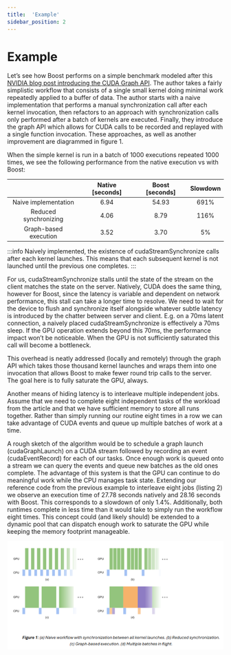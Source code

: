 ```yaml
---
title:  'Example'
sidebar_position: 2
---
```

# Example

Let’s see how Boost performs on a simple benchmark modeled after this [NVIDIA blog post introducing the CUDA Graph API](https://developer.nvidia.com/blog/cuda-graphs/). The author takes a fairly simplistic workflow that consists of a single small kernel doing minimal work repeatedly applied to a buffer of data. The author starts with a naive implementation that performs a manual synchronization call after each kernel invocation, then refactors to an approach with synchronization calls only performed after a batch of kernels are executed. Finally, they introduce the graph API which allows for CUDA calls to be recorded and replayed with a single function invocation. These approaches, as well as another improvement are diagrammed in figure 1. 

When the simple kernel is run in a batch of 1000 executions repeated 1000 times, we see the following performance from the native execution vs with Boost: 

| |Native [seconds]|Boost [seconds]|Slowdown|
|:-----:|:-----:|:-----:|:-----:|
|Naive implementation |6.94 |54.93|691%|
|Reduced synchronizing |4.06|8.79|116%|
|Graph-based execution |3.52|3.70|5%|


:::info
Naively implemented, the existence of cudaStreamSynchronize calls after each kernel launches. This means that each subsequent kernel is not launched until the previous one completes.
:::

For us, cudaStreamSynchronize stalls until the state of the stream on the client matches the state on the server. Natively, CUDA does the same thing, however for Boost, since the latency is variable and dependent on network performance, this stall can take a longer time to resolve. We need to wait for the device to flush and synchronize itself alongside whatever subtle latency is introduced by the chatter between server and client. E.g. on a 70ms latent connection, a naively placed cudaStreamSynchronize is effectively a 70ms sleep. If the GPU operation extends beyond this 70ms, the performance impact won’t be noticeable. When the GPU is not sufficiently saturated this call will become a bottleneck. 

This overhead is neatly addressed (locally and remotely) through the graph API which takes those thousand kernel launches and wraps them into one invocation that allows Boost to make fewer round trip calls to the server. The goal here is to fully saturate the GPU, always. 

Another means of hiding latency is to interleave multiple independent jobs. Assume that we need to complete eight independent tasks of the workload from the article and that we have sufficient memory to store all runs together. Rather than simply running our routine eight times in a row we can take advantage of CUDA events and queue up multiple batches of work at a time.

A rough sketch of the algorithm would be to schedule a graph launch (cudaGraphLaunch) on a CUDA stream followed by recording an event (cudaEventRecord) for each of our tasks. Once enough work is queued onto a stream we can query the events and queue new batches as the old ones complete. The advantage of this system is that the GPU can continue to do meaningful work while the CPU manages task state. Extending our reference code from the previous example to interleave eight jobs (listing 2) we observe an execution time of 27.78 seconds natively and 28.16 seconds with Boost. This corresponds to a slowdown of only 1.4%. Additionally, both runtimes complete in less time than it would take to simply run the workflow eight times. This concept could (and likely should) be extended to a dynamic pool that can dispatch enough work to saturate the GPU while keeping the memory footprint manageable.  

![Latency Example](/img/latency_example.png)
